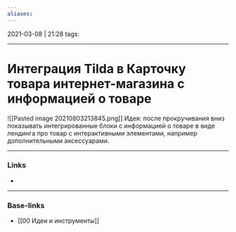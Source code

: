 ```yaml
---
aliases:
---
```

2021-03-08 | 21:28
tags: 
___

# Интеграция Tilda в Карточку товара интернет-магазина с информацией о товаре

![[Pasted image 20210803213845.png]]
Идея: после прокручивания вниз показывать интегрированные блоки с информацией о товаре в виде лендинга про товар с интерактивными элементами, например дополнительными аксессуарами.

___
### Links
- 

___
### Base-links
- [[00 Идеи и инструменты]]


